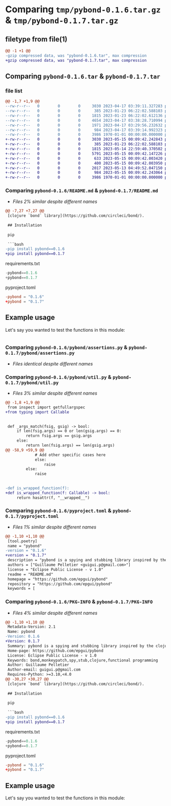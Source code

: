 # Comparing `tmp/pybond-0.1.6.tar.gz` & `tmp/pybond-0.1.7.tar.gz`

## filetype from file(1)

```diff
@@ -1 +1 @@
-gzip compressed data, was "pybond-0.1.6.tar", max compression
+gzip compressed data, was "pybond-0.1.7.tar", max compression
```

## Comparing `pybond-0.1.6.tar` & `pybond-0.1.7.tar`

### file list

```diff
@@ -1,7 +1,9 @@
--rw-r--r--   0        0        0     3030 2023-04-17 03:39:11.327283 pybond-0.1.6/README.md
--rw-r--r--   0        0        0      385 2023-01-23 06:22:02.588103 pybond-0.1.6/pybond/__init__.py
--rw-r--r--   0        0        0     1815 2023-01-23 06:22:02.612136 pybond-0.1.6/pybond/assertions.py
--rw-r--r--   0        0        0     4654 2023-04-17 03:38:28.710994 pybond-0.1.6/pybond/james.py
--rw-r--r--   0        0        0     1971 2023-04-17 03:29:56.232632 pybond-0.1.6/pybond/util.py
--rw-r--r--   0        0        0      984 2023-04-17 03:39:14.992323 pybond-0.1.6/pyproject.toml
--rw-r--r--   0        0        0     3986 1970-01-01 00:00:00.000000 pybond-0.1.6/PKG-INFO
+-rw-r--r--   0        0        0     3030 2023-05-15 00:09:42.242843 pybond-0.1.7/README.md
+-rw-r--r--   0        0        0      385 2023-01-23 06:22:02.588103 pybond-0.1.7/pybond/__init__.py
+-rw-r--r--   0        0        0     1815 2023-05-14 22:59:40.370502 pybond-0.1.7/pybond/assertions.py
+-rw-r--r--   0        0        0     5791 2023-05-15 00:09:42.147226 pybond-0.1.7/pybond/james.py
+-rw-r--r--   0        0        0      633 2023-05-15 00:09:42.003420 pybond-0.1.7/pybond/memory.py
+-rw-r--r--   0        0        0      400 2023-05-15 00:09:42.003950 pybond-0.1.7/pybond/types.py
+-rw-r--r--   0        0        0     2017 2023-05-13 04:49:52.047150 pybond-0.1.7/pybond/util.py
+-rw-r--r--   0        0        0      984 2023-05-15 00:09:42.243064 pybond-0.1.7/pyproject.toml
+-rw-r--r--   0        0        0     3986 1970-01-01 00:00:00.000000 pybond-0.1.7/PKG-INFO
```

### Comparing `pybond-0.1.6/README.md` & `pybond-0.1.7/README.md`

 * *Files 2% similar despite different names*

```diff
@@ -7,27 +7,27 @@
 [clojure `bond` library](https://github.com/circleci/bond/).
 
 ## Installation
 
 pip
 
 ```bash
-pip install pybond==0.1.6
+pip install pybond==0.1.7
 ```
 
 requirements.txt
 
 ```python
-pybond==0.1.6
+pybond==0.1.7
 ```
 
 pyproject.toml
 
 ```toml
-pybond = "0.1.6"
+pybond = "0.1.7"
 ```
 
 ## Example usage
 
 Let's say you wanted to test the functions in this module:
 
 ```python
```

### Comparing `pybond-0.1.6/pybond/assertions.py` & `pybond-0.1.7/pybond/assertions.py`

 * *Files identical despite different names*

### Comparing `pybond-0.1.6/pybond/util.py` & `pybond-0.1.7/pybond/util.py`

 * *Files 3% similar despite different names*

```diff
@@ -1,8 +1,9 @@
 from inspect import getfullargspec
+from typing import Callable
 
 
 def _args_match(fsig, gsig) -> bool:
     if len(fsig.args) == 0 or len(gsig.args) == 0:
         return fsig.args == gsig.args
     else:
         return len(fsig.args) == len(gsig.args)
@@ -58,9 +59,9 @@
             # Add other specific cases here
             else:
                 raise
         else:
             raise
 
 
-def is_wrapped_function(f):
+def is_wrapped_function(f: Callable) -> bool:
     return hasattr(f, "__wrapped__")
```

### Comparing `pybond-0.1.6/pyproject.toml` & `pybond-0.1.7/pyproject.toml`

 * *Files 1% similar despite different names*

```diff
@@ -1,10 +1,10 @@
 [tool.poetry]
 name = "pybond"
-version = "0.1.6"
+version = "0.1.7"
 description = "pybond is a spying and stubbing library inspired by the clojure bond library."
 authors = ["Guillaume Pelletier <guigui.p@gmail.com>"]
 license = "Eclipse Public License - v 1.0"
 readme = "README.md"
 homepage = "https://github.com/epgui/pybond"
 repository = "https://github.com/epgui/pybond"
 keywords = [
```

### Comparing `pybond-0.1.6/PKG-INFO` & `pybond-0.1.7/PKG-INFO`

 * *Files 4% similar despite different names*

```diff
@@ -1,10 +1,10 @@
 Metadata-Version: 2.1
 Name: pybond
-Version: 0.1.6
+Version: 0.1.7
 Summary: pybond is a spying and stubbing library inspired by the clojure bond library.
 Home-page: https://github.com/epgui/pybond
 License: Eclipse Public License - v 1.0
 Keywords: bond,monkeypatch,spy,stub,clojure,functional programming
 Author: Guillaume Pelletier
 Author-email: guigui.p@gmail.com
 Requires-Python: >=3.10,<4.0
@@ -30,27 +30,27 @@
 [clojure `bond` library](https://github.com/circleci/bond/).
 
 ## Installation
 
 pip
 
 ```bash
-pip install pybond==0.1.6
+pip install pybond==0.1.7
 ```
 
 requirements.txt
 
 ```python
-pybond==0.1.6
+pybond==0.1.7
 ```
 
 pyproject.toml
 
 ```toml
-pybond = "0.1.6"
+pybond = "0.1.7"
 ```
 
 ## Example usage
 
 Let's say you wanted to test the functions in this module:
 
 ```python
```


